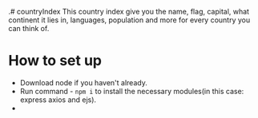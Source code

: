 .# countryIndex
This country index give you the name, flag, capital, what continent it lies in, languages, population and more for every country you can think of.

# How to set up
* Download node if you haven't already.
* Run command - `npm i` to install the necessary modules(in this case: express axios and ejs).
* 
